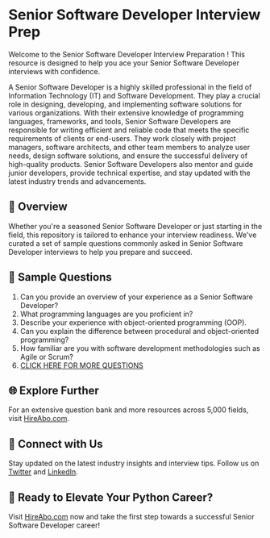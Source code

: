 # Senior Software Developer Interview Prep

Welcome to the Senior Software Developer Interview Preparation ! This resource is designed to help you ace your Senior Software Developer interviews with confidence.

A Senior Software Developer is a highly skilled professional in the field of Information Technology (IT) and Software Development. They play a crucial role in designing, developing, and implementing software solutions for various organizations. With their extensive knowledge of programming languages, frameworks, and tools, Senior Software Developers are responsible for writing efficient and reliable code that meets the specific requirements of clients or end-users. They work closely with project managers, software architects, and other team members to analyze user needs, design software solutions, and ensure the successful delivery of high-quality products. Senior Software Developers also mentor and guide junior developers, provide technical expertise, and stay updated with the latest industry trends and advancements.

## 🚀 Overview

Whether you're a seasoned Senior Software Developer or just starting in the field, this repository is tailored to enhance your interview readiness. We've curated a set of sample questions commonly asked in Senior Software Developer interviews to help you prepare and succeed.

## 📝 Sample Questions

1. Can you provide an overview of your experience as a Senior Software Developer?
2. What programming languages are you proficient in?
3. Describe your experience with object-oriented programming (OOP).
4. Can you explain the difference between procedural and object-oriented programming?
5. How familiar are you with software development methodologies such as Agile or Scrum?
6. [CLICK HERE FOR MORE QUESTIONS](https://hireabo.com/job/0_0_2/Senior%20Software%20Developer)

## 🌐 Explore Further

For an extensive question bank and more resources across 5,000 fields, visit [HireAbo.com](https://www.hireabo.com).

## 📱 Connect with Us

Stay updated on the latest industry insights and interview tips. Follow us on [Twitter](https://twitter.com/hireabo) and [LinkedIn](https://www.linkedin.com/in/hire-abo-3609972a8/).

## 🚀 Ready to Elevate Your Python Career?

Visit [HireAbo.com](https://www.hireabo.com) now and take the first step towards a successful Senior Software Developer career!